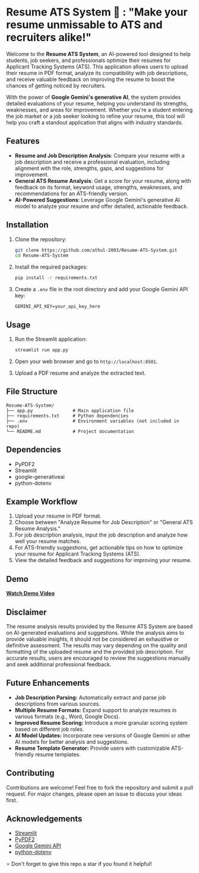 # Resume ATS System 🤖 : "Make your resume unmissable to ATS and recruiters alike!"

Welcome to the **Resume ATS System**, an AI-powered tool designed to help students, job seekers, and professionals optimize their resumes for Applicant Tracking Systems (ATS). This application allows users to upload their resume in PDF format, analyze its compatibility with job descriptions, and receive valuable feedback on improving the resume to boost the chances of getting noticed by recruiters.

With the power of **Google Gemini's generative AI**, the system provides detailed evaluations of your resume, helping you understand its strengths, weaknesses, and areas for improvement. Whether you're a student entering the job market or a job seeker looking to refine your resume, this tool will help you craft a standout application that aligns with industry standards.

## Features
- **Resume and Job Description Analysis**: Compare your resume with a job description and receive a professional evaluation, including alignment with the role, strengths, gaps, and suggestions for improvement.
- **General ATS Resume Analysis**: Get a score for your resume, along with feedback on its format, keyword usage, strengths, weaknesses, and recommendations for an ATS-friendly version.
- **AI-Powered Suggestions**: Leverage Google Gemini's generative AI model to analyze your resume and offer detailed, actionable feedback.
  
## Installation

1. Clone the repository:
    ```bash
    git clone https://github.com/athul-2003/Resume-ATS-System.git
    cd Resume-ATS-System
    ```

2. Install the required packages:
    ```bash
    pip install -r requirements.txt
    ```

4. Create a `.env` file in the root directory and add your Google Gemini API key:
    ```env
    GEMINI_API_KEY=your_api_key_here
    ```

## Usage

1. Run the Streamlit application:
    ```bash
    streamlit run app.py
    ```

2. Open your web browser and go to `http://localhost:8501`.

3. Upload a PDF resume and analyze the extracted text.



## File Structure
```
Resume-ATS-System/
├── app.py               # Main application file
├── requirements.txt     # Python dependencies
├── .env                 # Environment variables (not included in repo)
└── README.md            # Project documentation
```

## Dependencies

- PyPDF2
- Streamlit
- google-generativeai
- python-dotenv



## Example Workflow
1. Upload your resume in PDF format.
2. Choose between "Analyze Resume for Job Description" or "General ATS Resume Analysis."
3. For job description analysis, input the job description and analyze how well your resume matches.
4. For ATS-friendly suggestions, get actionable tips on how to optimize your resume for Applicant Tracking Systems (ATS).
5. View the detailed feedback and suggestions for improving your resume.



## Demo
[**Watch Demo Video**](https://github.com/user-attachments/assets/2de935e4-5037-4f82-b17d-7e646e734912)


## Disclaimer  
The resume analysis results provided by the Resume ATS System are based on AI-generated evaluations and suggestions. While the analysis aims to provide valuable insights, it should not be considered an exhaustive or definitive assessment. The results may vary depending on the quality and formatting of the uploaded resume and the provided job description. For accurate results, users are encouraged to review the suggestions manually and seek additional professional feedback.

## Future Enhancements  
- **Job Description Parsing:** Automatically extract and parse job descriptions from various sources.
- **Multiple Resume Formats:** Expand support to analyze resumes in various formats (e.g., Word, Google Docs).
- **Improved Resume Scoring:** Introduce a more granular scoring system based on different job roles.
- **AI Model Updates:** Incorporate new versions of Google Gemini or other AI models for better analysis and suggestions.
- **Resume Template Generator:** Provide users with customizable ATS-friendly resume templates.

## Contributing  
Contributions are welcome! Feel free to fork the repository and submit a pull request. For major changes, please open an issue to discuss your ideas first.



## Acknowledgements

- [Streamlit](https://streamlit.io/)
- [PyPDF2](https://pypi.org/project/PyPDF2/)
- [Google Gemini API](https://developers.google.com/gemini)
- [python-dotenv](https://pypi.org/project/python-dotenv/)


⭐️ Don't forget to give this repo a star if you found it helpful!
